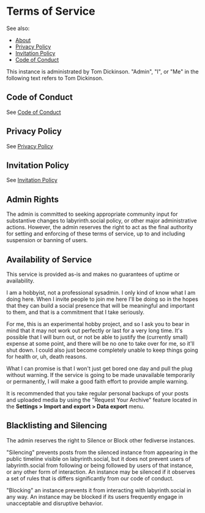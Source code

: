 # Terms of Service

See also:
* [About](../readme.md)
* [Privacy Policy](privacy.md)
* [Invitation Policy](invitation.md)
* [Code of Conduct](conduct.md)

This instance is administrated by Tom Dickinson. "Admin", "I", or "Me" in the
following text refers to Tom Dickinson.

## Code of Conduct

See [Code of Conduct](conduct.md)

## Privacy Policy

See [Privacy Policy](privacy.md)

## Invitation Policy

See [Invitation Policy](invitation.md)


## Admin Rights

The admin is committed to seeking appropriate community input for substantive
changes to labyrinth.social policy, or other major administrative actions.
However, the admin reserves the right to act as the final authority for setting
and enforcing of these terms of service, up to and including suspension or
banning of users.

## Availability of Service

This service is provided as-is and makes no guarantees of uptime or
availability.

I am a hobbyist, not a professional sysadmin. I only kind of know what I am
doing here. When I invite people to join me here I'll be doing so in the hopes
that they can build a social presence that will be meaningful and important to
them, and that is a commitment that I take seriously.

For me, this is an experimental hobby project, and so I ask you to bear in mind
that it may not work out perfectly or last for a very long time. It's possible
that I will burn out, or not be able to justify the (currently small) expense at
some point, and there will be no one to take over for me, so it'll shut down. I
could also just become completely unable to keep things going for health or, uh,
death reasons.

What I can promise is that I won't just get bored one day and pull the plug
without warning. If the service is going to be made unavailable temporarily or
permanently, I will make a good faith effort to provide ample warning.

It is recommended that you take regular personal backups of your posts and
uploaded media by using the "Request Your Archive" feature located in the
**Settings > Import and export > Data export** menu.

## Blacklisting and Silencing

The admin reserves the right to Silence or Block other fediverse instances.

"Silencing" prevents posts from the silenced instance from appearing in the
public timeline visible on labyrinth.social, but it does not prevent users of
labyrinth.social from following or being followed by users of that instance, or
any other form of interaction. An instance may be silenced if it observes a set
of rules that is differs significantly from our code of conduct.

"Blocking" an instance prevents it from interacting with labyrinth.social in
any way. An instance may be blocked if its users frequently engage in
unacceptable and disruptive behavior.
